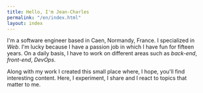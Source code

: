 ```yaml
---
title: Hello, I'm Jean-Charles
permalink: "/en/index.html"
layout: index
---
```


I'm a software engineer based in Caen, Normandy, France. I specialized in _Web_. I'm lucky because I have a passion job in which I have fun for fifteen years. On a daily basis, I have to work on different areas such as _back-end_, _front-end_, _DevOps_.

Along with my work I created this small place where, I hope, you'll find interesting content. Here, I experiment, I share and I react to topics that matter to me.